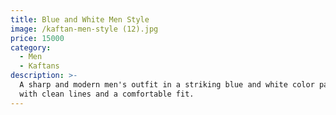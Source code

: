 ```yaml
---
title: Blue and White Men Style
image: /kaftan-men-style (12).jpg
price: 15000
category:
  - Men
  - Kaftans
description: >-
  A sharp and modern men's outfit in a striking blue and white color palette,
  with clean lines and a comfortable fit.
---
```



